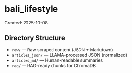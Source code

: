 # bali_lifestyle

Created: 2025-10-08

## Directory Structure

- `raw/` — Raw scraped content (JSON + Markdown)
- `articles_json/` — LLAMA-processed JSON (normalized)
- `articles_md/` — Human-readable summaries
- `rag/` — RAG-ready chunks for ChromaDB

